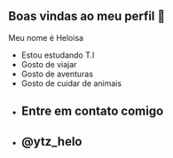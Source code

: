 ## Boas vindas ao meu perfil 🤯

Meu nome é Heloisa 

- Estou estudando T.I
- Gosto de viajar
- Gosto de aventuras
- Gosto de cuidar de animais
- ## Entre em contato comigo
- ## @ytz_helo

